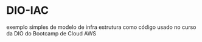 # DIO-IAC
exemplo simples de modelo de infra estrutura como código usado no curso da DIO do Bootcamp de Cloud AWS
